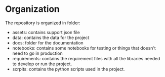 # Organization

The repository is organized in folder:

- assets: contains support json file
- data: contains the data for the project
- docs: folder for the documentation
- notebooks: contains some notebooks for testing or things that doesn't need to go in production
- requirements: contains the requirement files with all the libraries needed to develop or run the project.
- scrpits: contains the python scripts used in the project.
